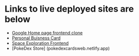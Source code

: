 # Links to live deployed sites are below 

* [Google Home page frontend clone](https://65aeb240ba900434abb4f4ec--incomparable-kelpie-389bbe.netlify.app/)
* [Personal Buisness Card](https://akshatbuisnesscard.netlify.app)
* [Space Exploration Frontend ](https://spacexplorationn.netlify.app/)
* [PokeDex Store] (pokedexcardsweb.netlify.app)
